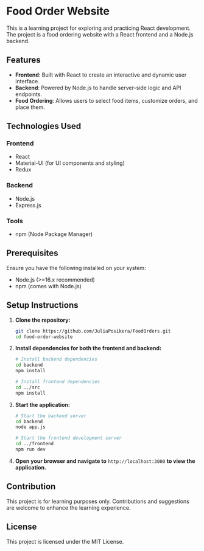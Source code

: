 # Food Order Website

This is a learning project for exploring and practicing React development. The project is a food ordering website with a React frontend and a Node.js backend.

## Features

- **Frontend**: Built with React to create an interactive and dynamic user interface.
- **Backend**: Powered by Node.js to handle server-side logic and API endpoints.
- **Food Ordering**: Allows users to select food items, customize orders, and place them.

## Technologies Used

### Frontend
- React
- Material-UI (for UI components and styling)
- Redux 

### Backend
- Node.js
- Express.js
  
### Tools
- npm (Node Package Manager)

## Prerequisites

Ensure you have the following installed on your system:
- Node.js (>=16.x recommended)
- npm (comes with Node.js)

## Setup Instructions

1. **Clone the repository:**
   ```bash
   git clone https://github.com/JuliaPosikera/FoodOrders.git
   cd food-order-website
   ```

2. **Install dependencies for both the frontend and backend:**
   ```bash
   # Install backend dependencies
   cd backend
   npm install

   # Install frontend dependencies
   cd ../src
   npm install
   ```

3. **Start the application:**
   ```bash
   # Start the backend server
   cd backend
   node app.js

   # Start the frontend development server
   cd ../frontend
   npm run dev
   ```

4. **Open your browser and navigate to** `http://localhost:3000` **to view the application.**

## Contribution

This project is for learning purposes only. Contributions and suggestions are welcome to enhance the learning experience.

## License

This project is licensed under the MIT License.

